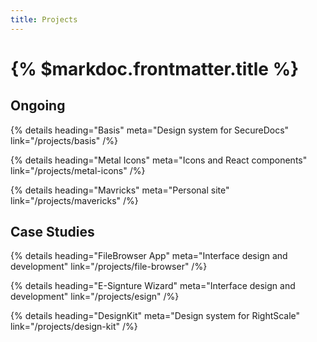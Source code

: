 ```yaml
---
title: Projects
---
```


# {% $markdoc.frontmatter.title %}

## Ongoing

{% details
  heading="Basis"
  meta="Design system for SecureDocs"
  link="/projects/basis"
/%}

{% details 
  heading="Metal Icons"
  meta="Icons and React components"
  link="/projects/metal-icons"
/%}

{% details
  heading="Mavricks"
  meta="Personal site"
  link="/projects/mavericks"
/%}

## Case Studies

{% details
  heading="FileBrowser App"
  meta="Interface design and development"
  link="/projects/file-browser" 
/%}

{% details 
  heading="E-Signture Wizard"
  meta="Interface design and development"
  link="/projects/esign" 
/%}

{% details
  heading="DesignKit"
  meta="Design system for RightScale"
  link="/projects/design-kit" 
/%}
